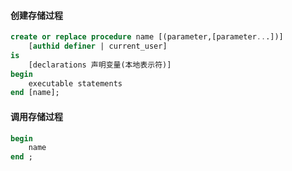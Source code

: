 ####  创建存储过程

```sql
create or replace procedure name [(parameter,[parameter...])]
	[authid definer | current_user]
is
	[declarations 声明变量(本地表示符)]
begin
	executable statements
end [name];
```

#### 调用存储过程

```sql
begin
	name 
end ;
```

